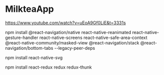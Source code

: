 # MilkteaApp

https://www.youtube.com/watch?v=uEoA9Gf0LiE&t=3331s

npm install @react-navigation/native react-native-reanimated react-native-gesture-handler react-native-screens react-native-safe-area-context @react-native-community/masked-view @react-navigation/stack @react-navigation/bottom-tabs --legacy-peer-deps

npm install react-native-svg

npm install react-redux redux redux-thunk
